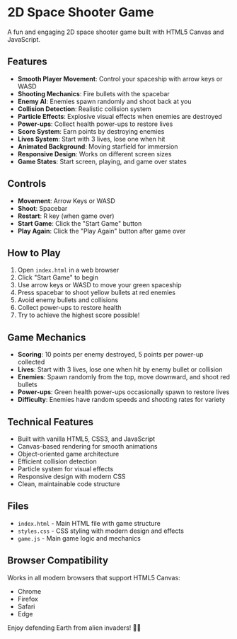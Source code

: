 # 2D Space Shooter Game

A fun and engaging 2D space shooter game built with HTML5 Canvas and JavaScript.

## Features

- **Smooth Player Movement**: Control your spaceship with arrow keys or WASD
- **Shooting Mechanics**: Fire bullets with the spacebar
- **Enemy AI**: Enemies spawn randomly and shoot back at you
- **Collision Detection**: Realistic collision system
- **Particle Effects**: Explosive visual effects when enemies are destroyed
- **Power-ups**: Collect health power-ups to restore lives
- **Score System**: Earn points by destroying enemies
- **Lives System**: Start with 3 lives, lose one when hit
- **Animated Background**: Moving starfield for immersion
- **Responsive Design**: Works on different screen sizes
- **Game States**: Start screen, playing, and game over states

## Controls

- **Movement**: Arrow Keys or WASD
- **Shoot**: Spacebar
- **Restart**: R key (when game over)
- **Start Game**: Click the "Start Game" button
- **Play Again**: Click the "Play Again" button after game over

## How to Play

1. Open `index.html` in a web browser
2. Click "Start Game" to begin
3. Use arrow keys or WASD to move your green spaceship
4. Press spacebar to shoot yellow bullets at red enemies
5. Avoid enemy bullets and collisions
6. Collect power-ups to restore health
7. Try to achieve the highest score possible!

## Game Mechanics

- **Scoring**: 10 points per enemy destroyed, 5 points per power-up collected
- **Lives**: Start with 3 lives, lose one when hit by enemy bullet or collision
- **Enemies**: Spawn randomly from the top, move downward, and shoot red bullets
- **Power-ups**: Green health power-ups occasionally spawn to restore lives
- **Difficulty**: Enemies have random speeds and shooting rates for variety

## Technical Features

- Built with vanilla HTML5, CSS3, and JavaScript
- Canvas-based rendering for smooth animations
- Object-oriented game architecture
- Efficient collision detection
- Particle system for visual effects
- Responsive design with modern CSS
- Clean, maintainable code structure

## Files

- `index.html` - Main HTML file with game structure
- `styles.css` - CSS styling with modern design and effects
- `game.js` - Main game logic and mechanics

## Browser Compatibility

Works in all modern browsers that support HTML5 Canvas:
- Chrome
- Firefox
- Safari
- Edge

Enjoy defending Earth from alien invaders! 🚀👾
